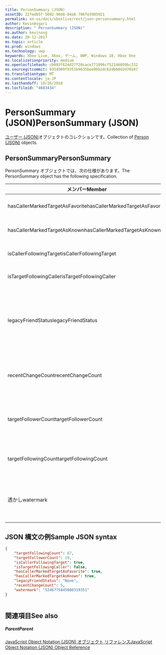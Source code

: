 ```yaml
---
title: PersonSummary (JSON)
assetID: 22fedb5f-5602-98d8-04a6-786fe3905921
permalink: en-us/docs/xboxlive/rest/json-personsummary.html
author: KevinAsgari
description: " PersonSummary (JSON)"
ms.author: kevinasg
ms.date: 20-12-2017
ms.topic: article
ms.prod: windows
ms.technology: uwp
keywords: Xbox Live, Xbox, ゲーム, UWP, Windows 10, Xbox One
ms.localizationpriority: medium
ms.openlocfilehash: cb093f624d27f28cace771896cf52146059bc332
ms.sourcegitcommit: 9354909f9351b9635bee9bb2dc62db60d2d70107
ms.translationtype: MT
ms.contentlocale: ja-JP
ms.lasthandoff: 10/16/2018
ms.locfileid: "4683434"
---
```

# <a name="personsummary-json"></a><span data-ttu-id="59ad6-104">PersonSummary (JSON)</span><span class="sxs-lookup"><span data-stu-id="59ad6-104">PersonSummary (JSON)</span></span>
<span data-ttu-id="59ad6-105">[ユーザー (JSON)](json-person.md)オブジェクトのコレクションです。</span><span class="sxs-lookup"><span data-stu-id="59ad6-105">Collection of [Person (JSON)](json-person.md) objects.</span></span> 
<a id="ID4ER"></a>

 
## <a name="personsummary"></a><span data-ttu-id="59ad6-106">PersonSummary</span><span class="sxs-lookup"><span data-stu-id="59ad6-106">PersonSummary</span></span>
 
<span data-ttu-id="59ad6-107">PersonSummary オブジェクトでは、次の仕様があります。</span><span class="sxs-lookup"><span data-stu-id="59ad6-107">The PersonSummary object has the following specification.</span></span>
 
| <span data-ttu-id="59ad6-108">メンバー</span><span class="sxs-lookup"><span data-stu-id="59ad6-108">Member</span></span>| <span data-ttu-id="59ad6-109">種類</span><span class="sxs-lookup"><span data-stu-id="59ad6-109">Type</span></span>| <span data-ttu-id="59ad6-110">説明</span><span class="sxs-lookup"><span data-stu-id="59ad6-110">Description</span></span>| 
| --- | --- | --- | 
| <span data-ttu-id="59ad6-111">hasCallerMarkedTargetAsFavorite</span><span class="sxs-lookup"><span data-stu-id="59ad6-111">hasCallerMarkedTargetAsFavorite</span></span>| <span data-ttu-id="59ad6-112">ブール値</span><span class="sxs-lookup"><span data-stu-id="59ad6-112">Boolean value</span></span>| <span data-ttu-id="59ad6-113">かどうか、呼び出し元は、お気に入りとしてターゲットをマークします。</span><span class="sxs-lookup"><span data-stu-id="59ad6-113">Whether the caller has marked the target as a favorite.</span></span> <span data-ttu-id="59ad6-114">値の例: true</span><span class="sxs-lookup"><span data-stu-id="59ad6-114">Example values: true</span></span>| 
| <span data-ttu-id="59ad6-115">hasCallerMarkedTargetAsKnown</span><span class="sxs-lookup"><span data-stu-id="59ad6-115">hasCallerMarkedTargetAsKnown</span></span>| <span data-ttu-id="59ad6-116">ブール値</span><span class="sxs-lookup"><span data-stu-id="59ad6-116">Boolean value</span></span>| <span data-ttu-id="59ad6-117">かどうか、呼び出し元がターゲット済みとしてマーク呼ばれます。</span><span class="sxs-lookup"><span data-stu-id="59ad6-117">Whether the caller has marked the target as known.</span></span> <span data-ttu-id="59ad6-118">値の例: true</span><span class="sxs-lookup"><span data-stu-id="59ad6-118">Example values: true</span></span>| 
| <span data-ttu-id="59ad6-119">isCallerFollowingTarget</span><span class="sxs-lookup"><span data-stu-id="59ad6-119">isCallerFollowingTarget</span></span>| <span data-ttu-id="59ad6-120">ブール値</span><span class="sxs-lookup"><span data-stu-id="59ad6-120">Boolean value</span></span>| <span data-ttu-id="59ad6-121">かどうか、呼び出し元が、ターゲットをフォローします。</span><span class="sxs-lookup"><span data-stu-id="59ad6-121">Whether the caller is following the target.</span></span> <span data-ttu-id="59ad6-122">値の例: true</span><span class="sxs-lookup"><span data-stu-id="59ad6-122">Example values: true</span></span>| 
| <span data-ttu-id="59ad6-123">isTargetFollowingCaller</span><span class="sxs-lookup"><span data-stu-id="59ad6-123">isTargetFollowingCaller</span></span>| <span data-ttu-id="59ad6-124">ブール値</span><span class="sxs-lookup"><span data-stu-id="59ad6-124">Boolean value</span></span>| <span data-ttu-id="59ad6-125">かどうか、ターゲットでは、呼び出し元がフォローします。</span><span class="sxs-lookup"><span data-stu-id="59ad6-125">Whether the target is following the caller.</span></span> <span data-ttu-id="59ad6-126">値の例: true</span><span class="sxs-lookup"><span data-stu-id="59ad6-126">Example values: true</span></span>| 
| <span data-ttu-id="59ad6-127">legacyFriendStatus</span><span class="sxs-lookup"><span data-stu-id="59ad6-127">legacyFriendStatus</span></span>| <span data-ttu-id="59ad6-128">string</span><span class="sxs-lookup"><span data-stu-id="59ad6-128">string</span></span>| <span data-ttu-id="59ad6-129">呼び出し元が示すように、ターゲットの従来のフレンドの状態です。</span><span class="sxs-lookup"><span data-stu-id="59ad6-129">Legacy friend status of the target as seen by the caller.</span></span> <span data-ttu-id="59ad6-130">"None"、"MutuallyAccepted"、"OutgoingRequest"または"IncomingRequest"をすることができます。</span><span class="sxs-lookup"><span data-stu-id="59ad6-130">Can be "None", "MutuallyAccepted", "OutgoingRequest", or "IncomingRequest".</span></span> <span data-ttu-id="59ad6-131">値の例:"MutuallyAccepted"</span><span class="sxs-lookup"><span data-stu-id="59ad6-131">Example values: "MutuallyAccepted"</span></span>| 
| <span data-ttu-id="59ad6-132">recentChangeCount</span><span class="sxs-lookup"><span data-stu-id="59ad6-132">recentChangeCount</span></span>| <span data-ttu-id="59ad6-133">32 ビット符号なし整数</span><span class="sxs-lookup"><span data-stu-id="59ad6-133">32-bit unsigned integer</span></span>| <span data-ttu-id="59ad6-134">省略可能。</span><span class="sxs-lookup"><span data-stu-id="59ad6-134">Optional.</span></span> <span data-ttu-id="59ad6-135">ターゲットのソーシャル グラフ内の最新の変更の数です。</span><span class="sxs-lookup"><span data-stu-id="59ad6-135">Number of recent changes in the target's social graph.</span></span> <span data-ttu-id="59ad6-136">この値は、ユーザーが、独自の概要を表示するときにのみ存在します。</span><span class="sxs-lookup"><span data-stu-id="59ad6-136">This value will only exist when a user is viewing their own summary.</span></span> <span data-ttu-id="59ad6-137">値の例: 5</span><span class="sxs-lookup"><span data-stu-id="59ad6-137">Example values: 5</span></span>| 
| <span data-ttu-id="59ad6-138">targetFollowerCount</span><span class="sxs-lookup"><span data-stu-id="59ad6-138">targetFollowerCount</span></span>| <span data-ttu-id="59ad6-139">> 32 ビット符号なし整数</span><span class="sxs-lookup"><span data-stu-id="59ad6-139">>32-bit unsigned integer</span></span>| <span data-ttu-id="59ad6-140">次のターゲットはユーザーの数です。</span><span class="sxs-lookup"><span data-stu-id="59ad6-140">Number of People that are following the target.</span></span> <span data-ttu-id="59ad6-141">値の例: 1308</span><span class="sxs-lookup"><span data-stu-id="59ad6-141">Example values: 1308</span></span>| 
| <span data-ttu-id="59ad6-142">targetFollowingCount</span><span class="sxs-lookup"><span data-stu-id="59ad6-142">targetFollowingCount</span></span>| <span data-ttu-id="59ad6-143">32 ビット符号なし整数</span><span class="sxs-lookup"><span data-stu-id="59ad6-143">32-bit unsigned integer</span></span>| <span data-ttu-id="59ad6-144">ターゲットが次のユーザーの数です。</span><span class="sxs-lookup"><span data-stu-id="59ad6-144">Number of People that the target is following.</span></span> <span data-ttu-id="59ad6-145">値の例: 112</span><span class="sxs-lookup"><span data-stu-id="59ad6-145">Example values: 112</span></span>| 
| <span data-ttu-id="59ad6-146">透かし</span><span class="sxs-lookup"><span data-stu-id="59ad6-146">watermark</span></span>| <span data-ttu-id="59ad6-147">string</span><span class="sxs-lookup"><span data-stu-id="59ad6-147">string</span></span>| <span data-ttu-id="59ad6-148">省略可能。</span><span class="sxs-lookup"><span data-stu-id="59ad6-148">Optional.</span></span> <span data-ttu-id="59ad6-149">ターゲットの最新の変更透かしします。</span><span class="sxs-lookup"><span data-stu-id="59ad6-149">Recent change watermark for the target.</span></span> <span data-ttu-id="59ad6-150">この値は、ユーザーが、独自の概要を表示するときにのみ存在します。</span><span class="sxs-lookup"><span data-stu-id="59ad6-150">This value will only exist when a user is viewing their own summary.</span></span> <span data-ttu-id="59ad6-151">値の例: 5</span><span class="sxs-lookup"><span data-stu-id="59ad6-151">Example values: 5</span></span>| 
  
<a id="ID4E4D"></a>

 
## <a name="sample-json-syntax"></a><span data-ttu-id="59ad6-152">JSON 構文の例</span><span class="sxs-lookup"><span data-stu-id="59ad6-152">Sample JSON syntax</span></span>
 

```json
{
    "targetFollowingCount": 87,
    "targetFollowerCount": 19,
    "isCallerFollowingTarget": true,
    "isTargetFollowingCaller": false,
    "hasCallerMarkedTargetAsFavorite": true,
    "hasCallerMarkedTargetAsKnown": true,
    "legacyFriendStatus": "None",
    "recentChangeCount": 5,
    "watermark": "5246775845000319351"
}
    
```

  
<a id="ID4EGE"></a>

 
## <a name="see-also"></a><span data-ttu-id="59ad6-153">関連項目</span><span class="sxs-lookup"><span data-stu-id="59ad6-153">See also</span></span>
 
<a id="ID4EIE"></a>

 
##### <a name="parent"></a><span data-ttu-id="59ad6-154">Parent</span><span class="sxs-lookup"><span data-stu-id="59ad6-154">Parent</span></span> 

[<span data-ttu-id="59ad6-155">JavaScript Object Notation (JSON) オブジェクト リファレンス</span><span class="sxs-lookup"><span data-stu-id="59ad6-155">JavaScript Object Notation (JSON) Object Reference</span></span>](atoc-xboxlivews-reference-json.md)

   
